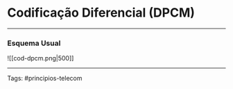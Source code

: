 # Codificação Diferencial (DPCM)

---

### Esquema Usual

![[cod-dpcm.png|500]]

---

Tags: #principios-telecom 